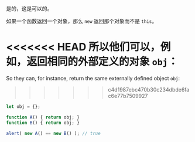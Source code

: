 是的，这是可以的。

如果一个函数返回一个对象，那么 `new` 返回那个对象而不是 `this`。

<<<<<<< HEAD
所以他们可以，例如，返回相同的外部定义的对象 `obj`：
=======
So they can, for instance, return the same externally defined object `obj`:
>>>>>>> c4d1987ebc470b30c234dbde6fac6e77b7509927

```js run no-beautify
let obj = {};

function A() { return obj; }
function B() { return obj; }

alert( new A() == new B() ); // true
```
